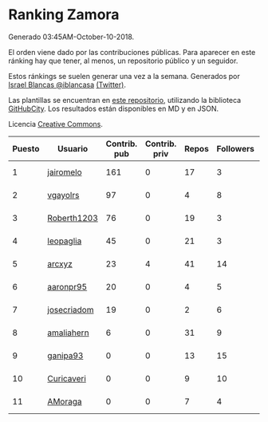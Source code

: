 # Ranking Zamora

Generado 03:45AM-October-10-2018.

El orden viene dado por las contribuciones públicas. Para aparecer en este ránking hay que tener, al menos, un repositorio público y un seguidor.

Estos ránkings se suelen generar una vez a la semana. Generados por [Israel Blancas @iblancasa](https://github.com/iblancasa/) [(Twitter)](https://twitter.com/iblancasa).

Las plantillas se encuentran en [este repositorio](https://github.com/iblancasa/GH-Spanish-Ranking), utilizando la biblioteca [GitHubCity](https://github.com/iblancasa/GitHubCity). Los resultados están disponibles en MD y en JSON.

Licencia [Creative Commons](https://creativecommons.org/licenses/by/4.0/).

| Puesto   |  Usuario  | Contrib. pub | Contrib. priv |Repos| Followers | Desde |  Avatar  |
|----------|-----------|--------------|---------------|-----|-----------|-------|----------|
|1|[jairomelo](https://github.com/jairomelo)|161|0|17|3|2014-05-19|![jairomelo]()|
|2|[vgayolrs](https://github.com/vgayolrs)|97|0|4|8|2016-03-05|![vgayolrs]()|
|3|[Roberth1203](https://github.com/Roberth1203)|76|0|19|3|2014-12-31|![Roberth1203]()|
|4|[leopaglia](https://github.com/leopaglia)|45|0|21|3|2013-04-10|![leopaglia]()|
|5|[arcxyz](https://github.com/arcxyz)|23|4|41|14|2010-01-18|![arcxyz]()|
|6|[aaronpr95](https://github.com/aaronpr95)|20|0|4|5|2016-11-21|![aaronpr95]()|
|7|[josecriadom](https://github.com/josecriadom)|19|0|2|6|2018-01-06|![josecriadom]()|
|8|[amaliahern](https://github.com/amaliahern)|6|0|31|9|2010-06-14|![amaliahern]()|
|9|[ganipa93](https://github.com/ganipa93)|0|0|13|15|2015-09-03|![ganipa93]()|
|10|[Curicaveri](https://github.com/Curicaveri)|0|0|9|10|2014-01-06|![Curicaveri]()|
|11|[AMoraga](https://github.com/AMoraga)|0|0|7|4|2010-02-26|![AMoraga]()|
